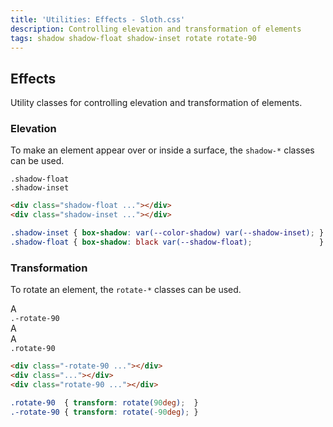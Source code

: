 ```yaml
---
title: 'Utilities: Effects - Sloth.css'
description: Controlling elevation and transformation of elements
tags: shadow shadow-float shadow-inset rotate rotate-90
---
```


## Effects

Utility classes for controlling elevation and transformation of elements.

### Elevation

To make an element appear over or inside a surface, the `shadow-*` classes can be used.

<div class="demo flex items-start gap-4">
  <div class="flex-col gap-2 items-center justify-center bg-muted p-4 rounded relative">
    <div class="bg-accent rounded">
      <div class="shadow-float m-8 bg-accent-variant flex-center rounded h-8 w-8 font-mono font-bold"></div>
    </div>
    <code>.shadow-float</code>
  </div>
  <div class="flex-col gap-2 items-center justify-center bg-muted p-4 rounded relative">
    <div class="bg-accent rounded">
      <div class="shadow-inset m-8 bg-accent-variant flex-center rounded h-8 w-8 font-mono font-bold"></div>
    </div>
    <code>.shadow-inset</code>
  </div>
</div>

```html
<div class="shadow-float ..."></div>
<div class="shadow-inset ..."></div>
```

```css
.shadow-inset { box-shadow: var(--color-shadow) var(--shadow-inset); }
.shadow-float { box-shadow: black var(--shadow-float);               }
```

### Transformation

To rotate an element, the `rotate-*` classes can be used.

<div class="demo flex items-start gap-4">
  <div class="flex-col gap-2 items-center justify-center bg-muted p-4 rounded relative">
    <div class="bg-accent rounded">
      <div class="-rotate-90 text-light m-8 bg-accent-variant flex-center rounded h-8 w-8 font-mono font-bold">A</div>
    </div>
    <code>.-rotate-90</code>
  </div>
  <div class="flex-col gap-2 items-center justify-center bg-muted p-4 rounded relative">
    <div class="bg-accent rounded">
      <div class="text-light m-8 bg-accent-variant flex-center rounded h-8 w-8 font-mono font-bold">A</div>
    </div>
  </div>
  <div class="flex-col gap-2 items-center justify-center bg-muted p-4 rounded relative">
    <div class="bg-accent rounded">
      <div class="rotate-90 text-light m-8 bg-accent-variant flex-center rounded h-8 w-8 font-mono font-bold">A</div>
    </div>
    <code>.rotate-90</code>
  </div>
</div>

```html
<div class="-rotate-90 ..."></div>
<div class="..."></div>
<div class="rotate-90 ..."></div>
```

```css
.rotate-90  { transform: rotate(90deg);  }
.-rotate-90 { transform: rotate(-90deg); }
```
